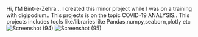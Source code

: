 Hi, I'M Bint-e-Zehra...
I created this minor project while I was on a training with digipodium..
This projects is on the topic COVID-19 ANALYSIS..
This projects includes tools like/libraries like Pandas,numpy,seaborn,plotly etc
![Screenshot (94)](https://github.com/zehracodes29/demo/assets/160872460/c87ac30b-279c-46df-a88b-ed5c9e257dcd)
![Screenshot (95)](https://github.com/zehracodes29/demo/assets/160872460/e39892c1-855b-4ab3-b8a7-26534bbb0dd0)


